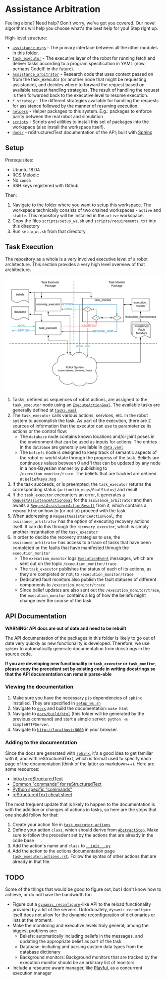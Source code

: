 # Assistance Arbitration

Feeling alone? Need help? Don't worry, we've got you covered. Our novel algorithms will help you choose what's the best help for you! Step right up.

High-level structure:

- [`assistance_msgs`](assistance_msgs/) - The primary interface between all the other modules in this folder.
- [`task_executor`](task_executor/) - The executive layer of the robot for running fetch and deliver tasks according to a program specification in YAML (now; perhaps CodeIt! in the future).
- [`assistance_arbitrator`](assistance_arbitrator/) - Research code that uses context passed on from the task_executor (or another node that might be requesting assistance), and decides where to forward the request based on available request handling strategies. The result of handling the request is then forwarded back to the executive level to resume execution.
- `*_strategy` - The different strategies available for handling the requests for assistance followed by the manner of resuming execution.
- [`helpers`](helpers/) - Helper packages to this system. E.g.: packages to enforce parity between the real robot and simulation
- [`scripts`](scripts/) - Scripts and utilities to install this set of packages into the workspace (also install the workspace itself).
- [`docs/`](docs/) - reStructuredText documentation of the API; built with [Sphinx](http://www.sphinx-doc.org/en/master/)


## Setup

Prerequisites:

- Ubuntu 18.04
- ROS Melodic
- No `conda`
- SSH keys registered with Github

Then:

1. Navigate to the folder where you want to setup this workspace. The workspace technically consists of two chained workspaces - `active` and `stable`. This repository will be installed in the `active` workspace.
1. Copy the files `scripts/setup_ws.sh` and `scripts/requirements.txt` into this directory
1. Run `setup_ws.sh` from that directory


## Task Execution

The repository as a whole is a very involved executive level of a robot architecture. This section provides a very high level overview of that architecture.

![Package Structure](docs/package_structure.png)

1. Tasks, defined as sequences of robot actions, are assigned to the `task_executor` node using an [`ExecuteActionGoal`](assistance_msgs/action/Execute.action). The available tasks are generally defined at [`tasks.yaml`](task_executor/config/tasks.yaml)
1. The `task_executor` calls various actions, services, etc. in the robot system to accomplish the task. As part of the execution, there are 2 sources of information that the executor can use to parameterize its actions or the control flow:
    * The `database` node contains known locations and/or joint poses in the environment that can be used as inputs for actions. The entries in the `database` are generally available in [`data.yaml`](task_executor/config/data.yaml)
    * The `beliefs` node is designed to keep track of semantic aspects of the robot or world state through the progress of the task. Beliefs are continuous values between 0 and 1 that can be updated by any node in a non-Bayesian manner by publishing to `/execution_monitor/trace`. The beliefs that are tracked are defined at [`BeliefKeys.msg`](assistance_msgs/msg/BeliefKeys.msg)
1. If the task succeeds, or is preempted, the `task_executor` returns the corresponding status (`actionlib_msgs/GoalStatus`) and result
1. If the `task_executor` encounters an error, it generates a [`RequestAssistanceActionGoal`](assistance_msgs/action/RequestAssistance.action) for the `assisance_arbitrator` and then awaits a [`RequestAssistanceActionResult`](assistance_msgs/action/RequestAssistance.action) from it, which contains a `resume_hint` on how to (or not to) proceed with the task
1. When addressing a `RequestAssistanceActionGoal`, the `assisance_arbitrator` has the option of executing recovery actions itself. It can do this through the `recovery_executor`, which is simply another instantiation of the `task_executor`
1. In order to decide the recovery strategies to use, the `assisance_arbitrator` has access to a trace of tasks that have been completed or the faults that have manifested through the `execution_monitor`
    * The `execution_monitor` logs [`ExecutionEvent`](assistance_msgs/msg/ExecutionEvent.msg) messages, which are sent out on the topic `/execution_monitor/trace`
    * The `task_executor` publishes the status of each of its actions, as they are completed or not, to `/execution_monitor/trace`
    * Dedicated fault monitors also publish the fault statuses of different components to `/execution_monitor/trace`
    * Since belief updates are also sent out the `/execution_monitor/trace`, the `execution_monitor` contains a log of how the beliefs might change over the course of the task


## API Documentation

**WARNING: API docs are out of date and need to be rebuilt**

The API documentation of the packages in this folder is likely to go out of date very quickly as new functionality is developed. Therefore, we use `sphinx` to automatically generate documentation from docstrings in the source code.

**If you are developing new functionality in `task_executor` or `task_monitor`, please copy the precedent set by existing code in writing docstrings so that the API documentation can remain parse-able**

### Viewing the documentation

1. Make sure you have the necessary `pip` dependencies of `sphinx` installed. They are specified in [`setup_ws.sh`](../scripts/setup_ws.sh)
1. Navigate to [`docs`](docs/) and build the documentation: `make html`
1. Navigate to [`docs/build/html`](docs/build/html) (this folder will be generated by the previous command) and start a simple server: `python -m SimpleHTTPServer`.
1. Navigate to [`http://localhost:8000`](http://localhost:8000) in your browser.

### Adding to the documentation

Since the docs are generated with [`sphinx`](https://www.sphinx-doc.org/en/master/index.html), it's a good idea to get familiar with it, and with reStructuredText, which is format used to specify each page of the documentation (think of the latter as markdown++). Here are some resources:

- [Intro to reStructuredText](https://www.sphinx-doc.org/en/master/usage/restructuredtext/basics.html)
- [Common "commands" for reStructuredText](https://www.sphinx-doc.org/en/master/usage/restructuredtext/directives.html)
- [Python specific "commands"](https://www.sphinx-doc.org/en/master/usage/restructuredtext/domains.html#the-python-domain)
- [reStructuredText cheat sheet](https://github.com/ralsina/rst-cheatsheet/blob/master/rst-cheatsheet.rst)

The most frequent update that is likely to happen to the documentation is with the addition or changes of actions in tasks, so here are the steps that one should follow for that:

1. Create your action file in [`task_executor.actions`](task_executor/src/task_executor/actions/)
1. Define your action `class`, which should derive from [`AbstractStep`](task_executor/src/task_executor/abstract_step.py). Make sure to follow the precedent set by the actions that are already in the code base
1. Add the action's name and `class` to [`__init__.py`](task_executor/src/task_executor/actions/__init__.py)
1. Add the action to the actions documentation page [`task_executor.actions.rst`](docs/source/task_executor.actions.rst). Follow the syntax of other actions that are already in that file.


## TODO

Some of the things that would be good to figure out, but I don't know how to achieve, or do not have the bandwidth for:

- Figure out a [`dynamic_reconfigure`](http://wiki.ros.org/dynamic_reconfigure)-like API to the reload functionality provided by a lot of the servers. Unfortunately, `dynamic_reconfigure` itself does not allow for the dynamic reconfiguration of dictionaries or lists at the moment.
- Make the monitoring and executive levels truly general; among the biggest problems are:
    - Beliefs: automatically including beliefs in the messages, and updating the appropriate belief as part of the task
    - Database: including and parsing custom data types from the database dictionary
    - Background monitors: Background monitors that are tracked by the execution monitor should be an arbitrary list of monitors
- Include a resource aware manager, like [Playful](https://github.com/vincentberenz/playful), as a concurrent execution manager
